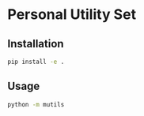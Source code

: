 # Personal Utility Set

## Installation

```sh
pip install -e .
```

## Usage

```sh
python -m mutils
```